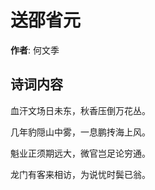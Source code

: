 # 送邵省元

**作者**: 何文季

## 诗词内容

血汗文场日未东，秋香压倒万花丛。

几年豹隠山中雾，一息鹏抟海上风。

魁业正须期远大，微官岂足论穷通。

龙门有客来相访，为说忧时鬓已翁。

